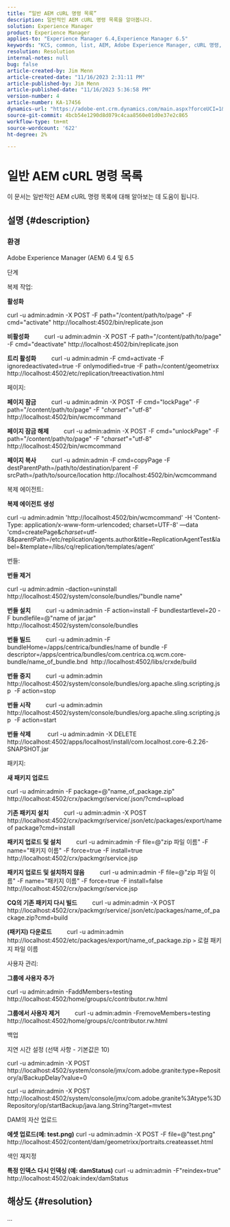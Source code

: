 ```yaml
---
title: “일반 AEM cURL 명령 목록”
description: 일반적인 AEM cURL 명령 목록을 알아봅니다.
solution: Experience Manager
product: Experience Manager
applies-to: "Experience Manager 6.4,Experience Manager 6.5"
keywords: "KCS, common, list, AEM, Adobe Experience Manager, cURL 명령, FAQ, 6.4, 6.5"
resolution: Resolution
internal-notes: null
bug: false
article-created-by: Jim Menn
article-created-date: "11/16/2023 2:31:11 PM"
article-published-by: Jim Menn
article-published-date: "11/16/2023 5:36:58 PM"
version-number: 4
article-number: KA-17456
dynamics-url: "https://adobe-ent.crm.dynamics.com/main.aspx?forceUCI=1&pagetype=entityrecord&etn=knowledgearticle&id=588ebac7-8c84-ee11-8179-6045bd006268"
source-git-commit: 4bcb54e1290d8d079c4caa8560e01d0e37e2c865
workflow-type: tm+mt
source-wordcount: '622'
ht-degree: 2%

---
```


# 일반 AEM cURL 명령 목록


이 문서는 일반적인 AEM cURL 명령 목록에 대해 알아보는 데 도움이 됩니다.

## 설명 {#description}


### <b>환경</b>

Adobe Experience Manager (AEM) 6.4 및 6.5

단계

복제 작업:

<b>활성화</b>

curl -u admin:admin -X POST -F path=&quot;/content/path/to/page&quot; -F cmd=&quot;activate&quot; http://localhost:4502/bin/replicate.json

<b>비활성화</b>
        curl -u admin:admin -X POST -F path=&quot;/content/path/to/page&quot; -F cmd=&quot;deactivate&quot; http://localhost:4502/bin/replicate.json

<b>트리 활성화</b>
        curl -u admin:admin -F cmd=activate -F ignoredeactivated=true -F onlymodified=true -F path=/content/geometrixx http://localhost:4502/etc/replication/treeactivation.html

페이지:

<b>페이지 잠금</b>
        curl -u admin:admin -X POST -F cmd=&quot;lockPage&quot; -F path=&quot;/content/path/to/page&quot; -F &quot;_charset_&quot;=&quot;utf-8&quot; http://localhost:4502/bin/wcmcommand

<b>페이지 잠금 해제</b>
        curl -u admin:admin -X POST -F cmd=&quot;unlockPage&quot; -F path=&quot;/content/path/to/page&quot; -F &quot;_charset_&quot;=&quot;utf-8&quot; http://localhost:4502/bin/wcmcommand

<b>페이지 복사</b>
        curl -u admin:admin -F cmd=copyPage -F destParentPath=/path/to/destination/parent -F srcPath=/path/to/source/location http://localhost:4502/bin/wcmcommand

복제 에이전트:

<b>복제 에이전트 생성</b>

curl -u admin:admin &#39;http://localhost:4502/bin/wcmcommand&#39; -H &#39;Content-Type: application/x-www-form-urlencoded; charset=UTF-8&#39; —data &#39;cmd=createPage&amp;_charset_=utf-8&amp;parentPath=/etc/replication/agents.author&amp;title=ReplicationAgentTest&amp;label=&amp;template=/libs/cq/replication/templates/agent&#39;

번들:

<b>번들 제거</b>

curl -u admin:admin -daction=uninstall http://localhost:4502/system/console/bundles/&quot;bundle name&quot;

<b>번들 설치</b>
        curl -u admin:admin -F action=install -F bundlestartlevel=20 -F bundlefile=@&quot;name of jar.jar&quot; http://localhost:4502/system/console/bundles

<b>번들 빌드</b>
        curl -u admin:admin -F bundleHome=/apps/centrica/bundles/name of bundle -F descriptor=/apps/centrica/bundles/com.centrica.cq.wcm.core-bundle/name_of_bundle.bnd  http://localhost:4502/libs/crxde/build

<b>번들 중지</b>
        curl -u admin:admin http://localhost:4502/system/console/bundles/org.apache.sling.scripting.jsp  -F action=stop

<b>번들 시작</b>
        curl -u admin:admin http://localhost:4502/system/console/bundles/org.apache.sling.scripting.jsp  -F action=start

<b>번들 삭제</b>
         curl -u admin:admin -X DELETE http://localhost:4502/apps/localhost/install/com.localhost.core-6.2.26-SNAPSHOT.jar

패키지:

<b>새 패키지 업로드</b>

curl -u admin:admin -F package=@&quot;name_of_package.zip&quot; http://localhost:4502/crx/packmgr/service/.json/?cmd=upload

<b>기존 패키지 설치</b>
        curl -u admin:admin -X POST http://localhost:4502/crx/packmgr/service/.json/etc/packages/export/name of package?cmd=install

<b>패키지 업로드 및 설치</b>
        curl -u admin:admin -F file=@&quot;zip 파일 이름&quot; -F name=&quot;패키지 이름&quot; -F force=true -F install=true http://localhost:4502/crx/packmgr/service.jsp

<b>패키지 업로드 및 설치하지 않음</b>
        curl -u admin:admin -F file=@&quot;zip 파일 이름&quot; -F name=&quot;패키지 이름&quot; -F force=true -F install=false http://localhost:4502/crx/packmgr/service.jsp

<b>CQ의 기존 패키지 다시 빌드</b>
        curl -u admin:admin -X POST http://localhost:4502/crx/packmgr/service/.json/etc/packages/name_of_package.zip?cmd=build

<b>(패키지) 다운로드</b>
        curl -u admin:admin http://localhost:4502/etc/packages/export/name_of_package.zip `>`  로컬 패키지 파일 이름

사용자 관리:

<b>그룹에 사용자 추가</b>

curl -u admin:admin -FaddMembers=testing http://localhost:4502/home/groups/c/contributor.rw.html

<b>그룹에서 사용자 제거</b>
        curl -u admin:admin -FremoveMembers=testing http://localhost:4502/home/groups/c/contributor.rw.html

백업

지연 시간 설정 (선택 사항 - 기본값은 10)

curl -u admin:admin -X POST http://localhost:4502/system/console/jmx/com.adobe.granite:type=Repository/a/BackupDelay?value=0

curl -u admin:admin -X POST http://localhost:4502/system/console/jmx/com.adobe.granite%3Atype%3DRepository/op/startBackup/java.lang.String?target=mvtest

DAM의 자산 업로드

<b>에셋 업로드(예: test.png)</b>
curl -u admin:admin -X POST -F file=@&quot;test.png&quot; http://localhost:4502/content/dam/geometrixx/portraits.createasset.html

색인 재지정

<b>특정 인덱스 다시 인덱싱 (예: damStatus)</b>
curl -u admin:admin -F&quot;reindex=true&quot; http://localhost:4502/oak:index/damStatus


## 해상도 {#resolution}


...
